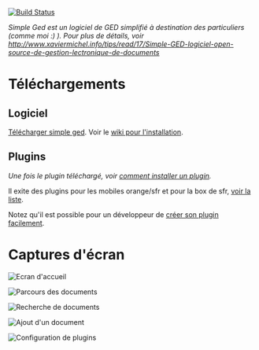 [![Build Status](https://travis-ci.org/xaviermichel/simple-ged.png?branch=master)](https://travis-ci.org/xaviermichel/simple-ged)

_Simple Ged est un logiciel de GED simplifié à destination des particuliers (comme moi :) ). Pour plus de détails, voir http://www.xaviermichel.info/tips/read/17/Simple-GED-logiciel-open-source-de-gestion-lectronique-de-documents_

Téléchargements
===============

Logiciel
--------

[Télécharger simple ged](http://sourceforge.net/projects/simpleged/files/latest/download). Voir le [wiki pour l'installation](https://github.com/xaviermichel/simple-ged/wiki/Comment-installer-simple-ged).


Plugins
-------

_Une fois le plugin téléchargé, voir [comment installer un plugin](https://github.com/xaviermichel/simple-ged/wiki/Comment-installer-un-plugin)._

Il exite des plugins pour les mobiles orange/sfr et pour la box de sfr, [voir la liste](https://sourceforge.net/projects/simpleged/files/plugins/).

Notez qu'il est possible pour un développeur de [créer son plugin facilement](https://github.com/xaviermichel/simple-ged/wiki/D%C3%A9veloppement-de-plugins).


Captures d'écran
================

![Ecran d'accueil](https://raw.github.com/xaviermichel/simple-ged/master/screenshot/home.png)

![Parcours des documents](https://raw.github.com/xaviermichel/simple-ged/master/screenshot/browse_doc.png)

![Recherche de documents](https://raw.github.com/xaviermichel/simple-ged/master/screenshot/quick_search.png)

![Ajout d'un document](https://raw.github.com/xaviermichel/simple-ged/master/screenshot/add_doc.png)

![Configuration de plugins](https://raw.github.com/xaviermichel/simple-ged/master/screenshot/plugins.png)
